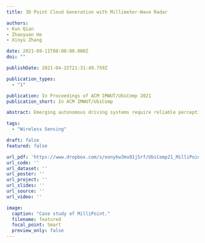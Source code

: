 ```yaml
---
title: 3D Point Cloud Generation with Millimeter-Wave Radar

authors:
- Kun Qian
- Zhaoyuan He
- Xinyu Zhang

date: 2021-09-11T00:00:00.000Z
doi: ""

publishDate: 2021-04-15T21:31:49.759Z

publication_types:
  - "1"

publication: In Proceedings of ACM IMWUT/UbiComp 2021
publication_short: In ACM IMWUT/UbiComp

abstract: Emerging autonomous driving systems require reliable perception of 3D surroundings. Unfortunately, current mainstream perception modalities, i.e., camera and Lidar, are vulnerable under challenging lighting and weather conditions. On the other hand, despite their all-weather operations, today’s vehicle Radars are limited to location and speed detection. In this paper, we introduce MilliPoint, a practical system that advances the Radar sensing capability to generate 3D point clouds. The key design principle of MilliPoint lies in enabling synthetic aperture radar (SAR) imaging on low-cost commodity vehicle Radars. To this end, MilliPoint models the relation between signal variations and Radar movement, and enables self-tracking of Radar at wavelength-scale precision, thus realize coherent spatial sampling. Furthermore, MilliPoint solves the unique problem of specular reflection, by properly focusing on the targets with post-imaging processing. It also exploits the Radar’s built-in antenna array to estimate the height of reflecting points, and eventually generate 3D point clouds. We have implemented MilliPoint on a commodity vehicle Radar. Our evaluation results show that MilliPoint effectively combats motion errors and specular reflections, and can construct 3D point clouds with much higher density and resolution compared with the existing vehicle Radar solutions.

tags:
  - "Wireless Sensing"

draft: false
featured: false

url_pdf: 'https://www.dropbox.com/s/eonykw3mu91j5rf/UbiComp21_MilliPoint_paper.pdf?dl=0'
url_code: ''
url_dataset: ''
url_poster: ''
url_project: ''
url_slides: ''
url_source: ''
url_video: ''

image:
  caption: "Case study of MilliPoint."
  filename: featured
  focal_point: Smart
  preview_only: false
---
```

